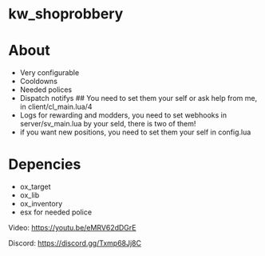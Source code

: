 # kw_shoprobbery

# About
- Very configurable
- Cooldowns
- Needed polices
- Dispatch notifys ## You need to set them your self or ask help from me, in client/cl_main.lua/4
- Logs for rewarding and modders, you need to set webhooks in server/sv_main.lua by your seld, there is two of them!
- if you want new positions, you need to set them your self in config.lua

# Depencies
- ox_target
- ox_lib
- ox_inventory
- esx for needed police

Video: https://youtu.be/eMRV62dDGrE

Discord: https://discord.gg/Txmp68Jj8C
